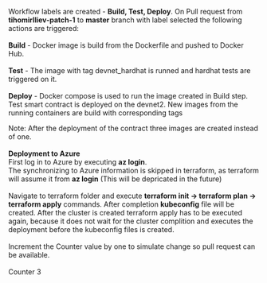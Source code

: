 Workflow labels are created - **Build, Test, Deploy**. On Pull request from **tihomirIliev-patch-1** to **master** branch with label selected the following actions are triggered:<br><br>
**Build** - Docker image is build from the Dockerfile and pushed to Docker Hub.<br><br>
**Test** - The image with tag devnet_hardhat is runned and hardhat tests are triggered on it.<br><br>
**Deploy** - Docker compose is used to run the image created in Build step. Test smart contract is deployed on the devnet2. New images from the running containers are build with corresponding tags<br>

Note: After the deployment of the contract three images are created instead of one.<br><br>
**Deployment to Azure**<br>
First log in to Azure by executing **az login**. <br>The synchronizing to Azure information is skipped in terraform, as terraform will assume it from **az login** (This will be depricated in the future)<br><br>
Navigate to terraform folder and execute **terraform init -> terraform plan -> terraform apply** commands. After completion **kubeconfig** file will be created. After the cluster is created terraform apply has to be executed again, because it does not wait for the cluster complition and executes the deployment before the kubeconfig files is created.
<br><br>Increment the Counter value by one to simulate change so pull request can be available.<br><br>
Counter 3

